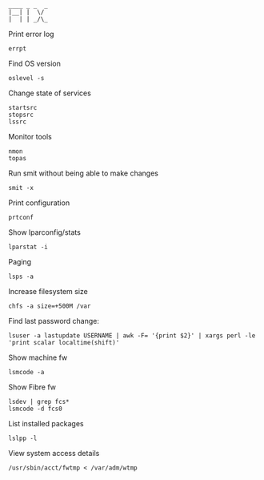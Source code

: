```
____ _ _  _ 
|__| |  \/  
|  | | _/\_ 
```


Print error log

```
errpt
```

Find OS version
```
oslevel -s
```

Change state of services
```
startsrc
stopsrc
lssrc
```

Monitor tools
```
nmon
topas
```

Run smit without being able to make changes
```
smit -x
```

Print configuration
```
prtconf
```

Show lparconfig/stats
```
lparstat -i
```

Paging
```
lsps -a
```

Increase filesystem size
```
chfs -a size=+500M /var
```

Find last password change:
```
lsuser -a lastupdate USERNAME | awk -F= '{print $2}' | xargs perl -le 'print scalar localtime(shift)'
```

Show machine fw
```
lsmcode -a
```
Show Fibre fw
```
lsdev | grep fcs*
lsmcode -d fcs0
```

List installed packages
```
lslpp -l
```

View system access details
```
/usr/sbin/acct/fwtmp < /var/adm/wtmp
```
